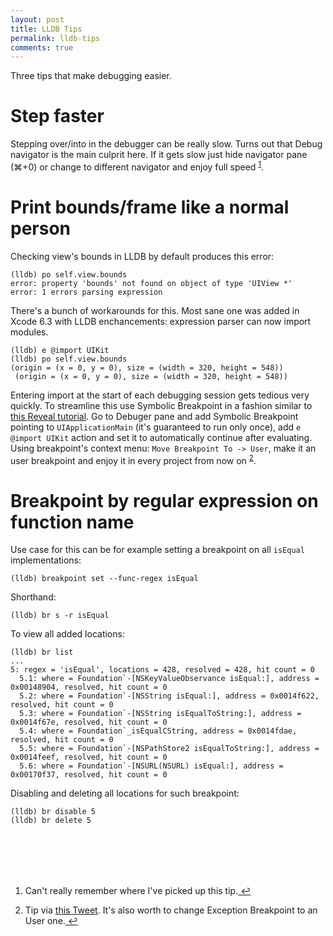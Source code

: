 ```yaml
---
layout: post
title: LLDB Tips
permalink: lldb-tips
comments: true
---
```


Three tips that make debugging easier.

# Step faster
Stepping over/into in the debugger can be really slow. Turns out that Debug navigator is the main culprit here. If it gets slow just hide navigator pane (⌘+0) or change to different navigator and enjoy full speed <sup id="fnref:1"><a href="#fn:1" rel="footnote">1</a></sup>.

# Print bounds/frame like a normal person
Checking view's bounds in LLDB by default produces this error:

```
(lldb) po self.view.bounds
error: property 'bounds' not found on object of type 'UIView *'
error: 1 errors parsing expression
```

There's a bunch of workarounds for this. Most sane one was added in Xcode 6.3 with LLDB enchancements: expression parser can now import modules.

```
(lldb) e @import UIKit
(lldb) po self.view.bounds
(origin = (x = 0, y = 0), size = (width = 320, height = 548))
 (origin = (x = 0, y = 0), size = (width = 320, height = 548))
 ```

Entering import at the start of each debugging session gets tedious very quickly. To streamline this use Symbolic Breakpoint in a fashion similar to [this Reveal tutorial](http://support.revealapp.com/kb/getting-started/integrating-reveal-load-reveal-without-changing-your-xcode-project). Go to Debuger pane and add Symbolic Breakpoint pointing to `UIApplicationMain` (it's guaranteed to run only once), add `e @import UIKit` action and set it to automatically continue after evaluating. Using breakpoint's context menu: `Move Breakpoint To -> User`, make it an user breakpoint and enjoy it in every project from now on <sup id="fnref:1"><a href="#fn:2" rel="footnote">2</a></sup>. 

# Breakpoint by regular expression on function name
Use case for this can be for example setting a breakpoint on all `isEqual` implementations:

```
(lldb) breakpoint set --func-regex isEqual
```

Shorthand:

```
(lldb) br s -r isEqual
```

To view all added locations:

```
(lldb) br list
...
5: regex = 'isEqual', locations = 428, resolved = 428, hit count = 0
  5.1: where = Foundation`-[NSKeyValueObservance isEqual:], address = 0x00148904, resolved, hit count = 0
  5.2: where = Foundation`-[NSString isEqual:], address = 0x0014f622, resolved, hit count = 0
  5.3: where = Foundation`-[NSString isEqualToString:], address = 0x0014f67e, resolved, hit count = 0
  5.4: where = Foundation`_isEqualCString, address = 0x0014fdae, resolved, hit count = 0
  5.5: where = Foundation`-[NSPathStore2 isEqualToString:], address = 0x0014feef, resolved, hit count = 0
  5.6: where = Foundation`-[NSURL(NSURL) isEqual:], address = 0x00170f37, resolved, hit count = 0
```

Disabling and deleting all locations for such breakpoint:

```
(lldb) br disable 5
(lldb) br delete 5
```

<br /><br />
---

<div class="footnotes"><ol>
    <li class="footnote" id="fn:1">
        <p>Can't really remember where I've picked up this tip.<a href="#fnref:1" title="return to article"> ↩</a><p>
    </li>
    <li class="footnote" id="fn:2">
        <p>Tip via <a href="https://twitter.com/oletterer/status/597705443910246400/">this Tweet</a>. It's also worth to change Exception Breakpoint to an User one.<a href="#fnref:2" title="return to article"> ↩</a><p>
    </li>    
</ol></div>

